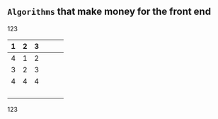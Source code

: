 ## `Algorithms` that make money for the front end

123

| 1    | 2    | 3    |      |      |      |
| :--- | ---- | ---- | ---- | ---- | ---- |
| 4    | 1    | 2    |      |      |      |
| 3    | 2    | 3    |      |      |      |
| 4    | 4    | 4    |      |      |      |
|      |      |      |      |      |      |
|      |      |      |      |      |      |
|      |      |      |      |      |      |
|      |      |      |      |      |      |

123


